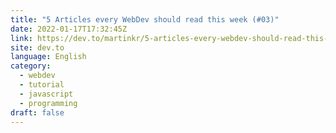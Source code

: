 ```yaml
---
title: "5 Articles every WebDev should read this week (#03)"
date: 2022-01-17T17:32:45Z
link: https://dev.to/martinkr/5-articles-every-webdev-should-read-this-week-03-181e?utm_medium=RSS&utm_source=news.12bit.vn
site: dev.to
language: English
category:
  - webdev
  - tutorial
  - javascript
  - programming
draft: false
---
```


